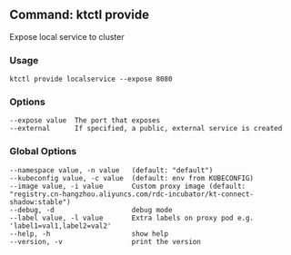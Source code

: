 ## Command: ktctl provide

Expose local service to cluster

### Usage

```
ktctl provide localservice --expose 8080
```

### Options

```
--expose value  The port that exposes
--external      If specified, a public, external service is created
```

### Global Options

```
--namespace value, -n value   (default: "default")
--kubeconfig value, -c value  (default: env from KUBECONFIG)
--image value, -i value       Custom proxy image (default: "registry.cn-hangzhou.aliyuncs.com/rdc-incubator/kt-connect-shadow:stable")
--debug, -d                   debug mode
--label value, -l value       Extra labels on proxy pod e.g. 'label1=val1,label2=val2'
--help, -h                    show help
--version, -v                 print the version
```
